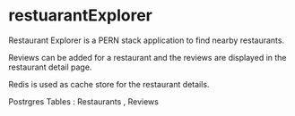# restuarantExplorer

Restaurant Explorer is a PERN stack application to find nearby restaurants. 

Reviews can be added for a restaurant and the reviews are displayed in the restaurant detail page.

Redis is used as cache store for the restaurant details. 

Postrgres Tables : Restaurants , Reviews

